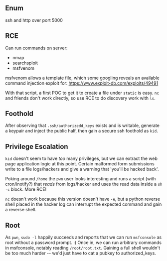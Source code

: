 ## Enum
ssh and http over port 5000

## RCE

Can run commands on server:
 * nmap
 * searchsploit
 * msfvenom

msfvenom allows a template file, which some googling reveals an available command injection exploit for: https://www.exploit-db.com/exploits/49491

With that script, a first POC to get it to create a file under `static` is easy.
`nc` and friends don't work directly, so use RCE to do discovery work with `ls`.

## Foothold

After observing that `.ssh/authorizedd_keys` exists and is writable, generate a keypair and inject the public half, then gain a secure ssh foothold as `kid`.

## Privilege Escalation

`kid` doesn't seem to have *too* many privileges, but we can extract the web page application logic at this point. Certain malformed form submissions write to a file logs/hackers and give a warning that 'you'll be hacked back'.

Poking around `/home` the `pwn` user looks interesting and runs a script (with cron/inotify?) that *reads* from logs/hacker and uses the read data inside a `sh -c` block. More RCE!

`nc` doesn't work because this version doesn't have `-e`, but a python reverse shell placed in the hacker log can interrupt the expected command and gain a reverse shell.

## Root
As `pwn`, `sudo -l` happily succeeds and reports that we can run `msfconsole` as root without a password prompt. :) Once in, we can run arbitrary commands in msfconsole, notably reading `/root/root.txt`. Gaining a full shell wouldn't be too much harder -- we'd just have to cat a pubkey to authorized_keys.
